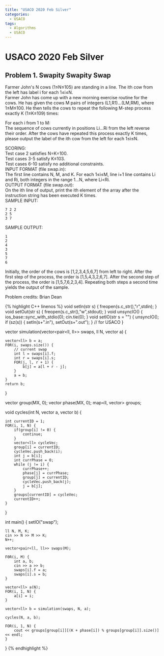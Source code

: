 ```yaml
---
title: "USACO 2020 Feb Silver"
categories:
  - USACO
tags:
  - Algorithms
  - USACO
---
```


# USACO 2020 Feb Silver

## Problem 1. Swapity Swapity Swap

Farmer John's N cows (1≤N≤105) are standing in a line. The ith cow from the left has label i for each 1≤i≤N.  
Farmer John has come up with a new morning exercise routine for the cows. He has given the cows M pairs of integers (L1,R1)…(LM,RM), where 1≤M≤100. He then tells the cows to repeat the following M-step process exactly K (1≤K≤109) times:   

For each i from 1 to M:  
The sequence of cows currently in positions Li…Ri from the left reverse their order.
After the cows have repeated this process exactly K times, please output the label of the ith cow from the left for each 1≤i≤N.  

SCORING:  
Test case 2 satisfies N=K=100.  
Test cases 3-5 satisfy K≤103.  
Test cases 6-10 satisfy no additional constraints.  
INPUT FORMAT (file swap.in):  
The first line contains N, M, and K. For each 1≤i≤M, line i+1 line contains Li and Ri, both integers in the range 1…N, where Li<Ri.  
OUTPUT FORMAT (file swap.out):  
On the ith line of output, print the ith element of the array after the instruction string has been executed K times.  
SAMPLE INPUT:  
```
7 2 2
2 5
3 7
```
SAMPLE OUTPUT:
```
1
2
4
3
5
7
6
```
Initially, the order of the cows is [1,2,3,4,5,6,7] from left to right. After the first step of the process, the order is [1,5,4,3,2,6,7]. After the second step of the process, the order is [1,5,7,6,2,3,4]. Repeating both steps a second time yields the output of the sample.  


Problem credits: Brian Dean

{% highlight C++ linenos %}
void setIn(str s) { freopen(s.c_str(),"r",stdin); }
void setOut(str s) { freopen(s.c_str(),"w",stdout); }
void unsyncIO() { ios_base::sync_with_stdio(0); cin.tie(0); }
void setIO(str s = "") {
    unsyncIO();
    if (sz(s)) { setIn(s+".in"), setOut(s+".out"); } // for USACO
}

vector<ll> simulation(vector<pair<ll, ll>> swaps, ll N, vector<ll> a) {

    vector<ll> b = a;
    F0R(i, swaps.size()) {
        // current swap
        int l = swaps[i].f;
        int r = swaps[i].s;
        FOR(j, l, r + 1) {
            b[j] = a[l + r - j];
        }
        a = b;
    }
    return b;
}

vector<ll> group(MX, 0);
vector<ll> phase(MX, 0);
map<ll, vector<ll>> groups;

void cycles(int N, vector<ll> a, vector<ll> b) {

    int currentID = 1;
    FOR(i, 1, N) {
        if(group[i] != 0) {
            continue;
        }
        vector<ll> cycleVec;
        group[i] = currentID;
        cycleVec.push_back(i);
        int j = b[i];
        int currPhase = 0;
        while (j != i) {
            currPhase++;
            phase[j] = currPhase;
            group[j] = currentID;
            cycleVec.push_back(j);
            j = b[j];
        }
        groups[currentID] = cycleVec;
        currentID++;
    }
}

int main() {
    setIO("swap");

    ll N, M, K;
    cin >> N >> M >> K;
    N++;

    vector<pair<ll, ll>> swaps(M);

    F0R(i, M) {
        int a, b;
        cin >> a >> b;
        swaps[i].f = a;
        swaps[i].s = b;
    }

    vector<ll> a(N);
    FOR(i, 1, N) {
        a[i] = i;
    }

    vector<ll> b = simulation(swaps, N, a);

    cycles(N, a, b);

    FOR(i, 1, N) {
        cout << groups[group[i]][(K + phase[i]) % groups[group[i]].size()] << endl;
    }

}
{% endhighlight %}

